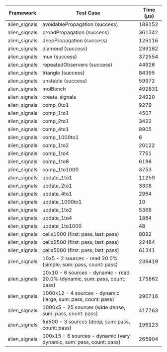 | Framework | Test Case | Time (μs) |
| --- | --- | --- |
| alien_signals | avoidablePropagation (success) | 189152 |
| alien_signals | broadPropagation (success) | 361342 |
| alien_signals | deepPropagation (success) | 126116 |
| alien_signals | diamond (success) | 239182 |
| alien_signals | mux (success) | 372554 |
| alien_signals | repeatedObservers (success) | 44926 |
| alien_signals | triangle (success) | 84395 |
| alien_signals | unstable (success) | 59972 |
| alien_signals | molBench | 492831 |
| alien_signals | create_signals | 24920 |
| alien_signals | comp_0to1 | 9279 |
| alien_signals | comp_1to1 | 4507 |
| alien_signals | comp_2to1 | 3422 |
| alien_signals | comp_4to1 | 8905 |
| alien_signals | comp_1000to1 | 6 |
| alien_signals | comp_1to2 | 20122 |
| alien_signals | comp_1to4 | 7761 |
| alien_signals | comp_1to8 | 6188 |
| alien_signals | comp_1to1000 | 3753 |
| alien_signals | update_1to1 | 11259 |
| alien_signals | update_2to1 | 3308 |
| alien_signals | update_4to1 | 2954 |
| alien_signals | update_1000to1 | 10 |
| alien_signals | update_1to2 | 5368 |
| alien_signals | update_1to4 | 1884 |
| alien_signals | update_1to1000 | 48 |
| alien_signals | cellx1000 (first: pass, last: pass) | 8092 |
| alien_signals | cellx2500 (first: pass, last: pass) | 22484 |
| alien_signals | cellx5000 (first: pass, last: pass) | 61341 |
| alien_signals | 10x5 - 2 sources - read 20.0% (simple, sum: pass, count: pass) | 236419 |
| alien_signals | 10x10 - 6 sources - dynamic - read 20.0% (dynamic, sum: pass, count: pass) | 175862 |
| alien_signals | 1000x12 - 4 sources - dynamic (large, sum: pass, count: pass) | 290716 |
| alien_signals | 1000x5 - 25 sources (wide dense, sum: pass, count: pass) | 417763 |
| alien_signals | 5x500 - 3 sources (deep, sum: pass, count: pass) | 196123 |
| alien_signals | 100x15 - 6 sources - dynamic (very dynamic, sum: pass, count: pass) | 265904 |

